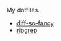 My dotfiles.

- [diff-so-fancy](https://github.com/so-fancy/diff-so-fancy)
- [ripgrep](https://github.com/BurntSushi/ripgrep)


